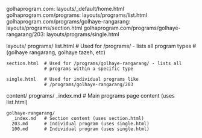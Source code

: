 golhaprogram.com: layouts/_default/home.html
golhaprogram.com/programs: layouts/programs/list.html
golhaprogram.com/programs/golhaye-rangarang: layouts/programs/section.html
golhaprogram.com/programs/golhaye-rangarang/203: layouts/programs/single.html


layouts/
  programs/
    list.html     # Used for /programs/ - lists all program types
                  # (golhaye rangarang, golhaye tazeh, etc)
    
    section.html  # Used for /programs/golhaye-rangarang/ - lists all 
                  # programs within a specific type
    
    single.html   # Used for individual programs like 
                  # /programs/golhaye-rangarang/203

content/
  programs/
    _index.md     # Main programs page content (uses list.html)
    
    golhaye-rangarang/
      _index.md   # Section content (uses section.html)
      203.md      # Individual program (uses single.html)
      100.md      # Individual program (uses single.html)
